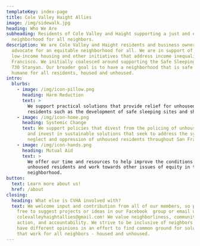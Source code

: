 ```yaml
---
templateKey: index-page
title: Cole Valley Haight Allies
image: /img/sidewalk.jpg
heading: Who We Are
subheading: Residents of Cole Valley and Haight supporting a just and equitable
  neighborhood for all neighbors.
description: We are Cole Valley and Haight residents and business owners who
  advocate for an equitable neighborhood for all. We are in support of
  low-income housing and other initiatives that address income inequality in San
  Francisco. We initially coalesced around supporting the Safe Sleeping site at
  730 Stanyan. Our broader goal is to have a neighborhood that is safe and
  humane for all residents, housed and unhoused.
intro:
  blurbs:
    - image: /img/icon-pillow.png
      heading: Harm Reduction
      text: >
        We support practical solutions that provide relief for unhoused
        residents such as the development of safe sleeping sites and shelters.
    - image: /img/icon-home.png
      heading: Systemic Change
      text: We support policies that divest from the policing of unhoused residents
        and invest in sustainable solutions that seek to address the systemic
        neglect and oppression of unhoused residents throughout San Francisco.
    - image: /img/icon-hands.png
      heading: Mutual Aid
      text: >
        We offer our time and resources to help improve the conditions for
        unhoused residents and work towards other issues of equity in the
        neighborhood.
button:
  text: Learn more about us!
  href: /about
closing:
  heading: What else is CVHA involved with?
  text: We welcome input and contribution from all of our members, so please feel
    free to suggest projects or ideas in our Facebook  group or email us at
    colevalleyhaightallies@gmail.com! We value neighborliness, community,
    action, and accountability. We strive to be inclusive of neighbors who may
    have different opinions in an effort to find common ground for solutions
    that work for all neighbors - housed and unhoused.
---
```

